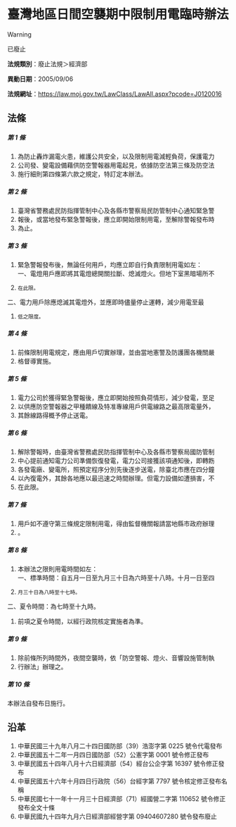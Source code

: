 # 臺灣地區日間空襲期中限制用電臨時辦法


> [!WARNING]
> 已廢止


**法規類別**：廢止法規＞經濟部

**異動日期**：2005/09/06  

**法規網址**：https://law.moj.gov.tw/LawClass/LawAll.aspx?pcode=J0120016



## 法條
##### 第 1 條
1. 為防止轟炸漏電火患，維護公共安全，以及限制用電減輕負荷，保護電力
1. 公司發、變電設備藉供防空警報器用電起見，依據防空法第三條及防空法
1. 施行細則第四條第六款之規定，特訂定本辦法。

##### 第 2 條
1. 臺灣省警務處民防指揮管制中心及各縣市警察局民防管制中心通知緊急警
1. 報後，或當地發布緊急警報後，應立即開始限制用電，至解除警報發布時
1. 為止。

##### 第 3 條
1. 緊急警報發布後，無論任何用戶，均應立即自行負責限制用電如左：  
一、電燈用戶應即將其電燈總開關拉斷、熄滅燈火。但地下室黑暗場所不
1.     在此限。  
二、電力用戶除應熄滅其電燈外，並應即時儘量停止運轉，減少用電至最
1.     低之限度。

##### 第 4 條
1. 前條限制用電規定，應由用戶切實辦理，並由當地憲警及防護團各機關嚴
1. 格督導實施。

##### 第 5 條
1. 電力公司於獲得緊急警報後，應立即開始按照負荷情形，減少發電，至足
1. 以供應防空警報器之甲種饋線及特准專線用戶供電線路之最高限電量外，
1. 其餘線路得概予停止送電。

##### 第 6 條
1. 解除警報時，由臺灣省警務處民防指揮管制中心及各縣市警察局國防管制
1. 中心提前通知電力公司準備恢復發電，電力公司接獲該項通知後，即轉飭
1. 各發電廠、變電所，照預定程序分別先後逐步送電，除臺北市應在四分鐘
1. 以內復電外，其餘各地應以最迅速之時間辦理。但電力設備如遭損害，不
1. 在此限。

##### 第 7 條
1. 用戶如不遵守第三條規定限制用電，得由監督機關報請當地縣市政府辦理
1. 。

##### 第 8 條
1. 本辦法之限則用電時間如左：  
一、標準時間：自五月一日至九月三十日為六時至十八時。十月一日至四
1.     月三十日為八時至十七時。  
二、夏令時間：為七時至十九時。
1. 前項之夏令時間，以經行政院核定實施者為準。

##### 第 9 條
1. 除前條所列時間外，夜間空襲時，依「防空警報、燈火、音響設施管制執
1. 行辦法」辦理之。

##### 第 10 條
本辦法自發布日施行。

## 沿革
1. 中華民國三十九年八月二十四日國防部（39）浩澎字第 0225 號令代電發布
1. 中華民國五十二年一月四日國防部（52）公憲字第 0001 號令修正發布
1. 中華民國五十四年八月十六日經濟部（54）經台公企字第 16397  號令修正發布
1. 中華民國五十六年十月四日行政院（56）台經字第 7797 號令核定修正發布名稱
1. 中華民國七十一年十一月三十日經濟部（71）經國營二字第 110652 號令修正發布全文十條
1. 中華民國九十四年九月六日經濟部經營字第 09404607280  號令發布廢止
